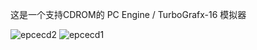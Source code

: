 这是一个支持CDROM的 PC Engine / TurboGrafx-16 模拟器

![epcecd2](https://github.com/user-attachments/assets/d978b804-fdfa-49a9-a625-fc813acca6ba)
![epcecd1](https://github.com/user-attachments/assets/95e6e618-cde2-42c0-8db5-6d04de6f4385)
